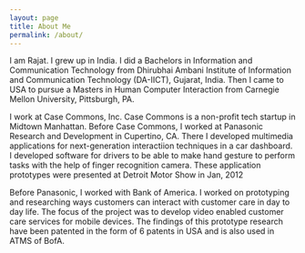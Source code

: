 ```yaml
---
layout: page
title: About Me
permalink: /about/
---
```

I am Rajat. I grew up in India. I did a Bachelors in Information and Communication Technology from Dhirubhai Ambani Institute of Information and Communication Technology (DA-IICT), Gujarat, India. Then I came to USA to pursue a Masters in Human Computer Interaction from Carnegie Mellon University, Pittsburgh, PA.

I work at Case Commons, Inc. Case Commons is a non-profit tech startup in Midtown Manhattan. Before Case Commons, I worked at Panasonic Research and Development in Cupertino, CA. There I developed multimedia applications for next-generation interactiion techniques in a car dashboard. I developed software for drivers to be able to make hand gesture to perform tasks with the help of finger recognition camera. These application prototypes were presented at Detroit Motor Show in Jan, 2012

Before Panasonic, I worked with Bank of America. I worked on prototyping and researching ways customers can interact with customer care in day to day life. The focus of the project was to develop video enabled customer care services for mobile devices. The findings of this prototype research have been patented in the form of 6 patents in USA and is also used in ATMS of BofA.
